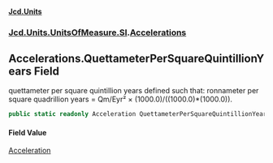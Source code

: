 #### [Jcd.Units](index 'index')
### [Jcd.Units.UnitsOfMeasure.SI](Jcd.Units.UnitsOfMeasure.SI 'Jcd.Units.UnitsOfMeasure.SI').[Accelerations](Accelerations 'Jcd.Units.UnitsOfMeasure.SI.Accelerations')

## Accelerations.QuettameterPerSquareQuintillionYears Field

quettameter per square quintillion years defined such that: ronnameter per square quadrillion years = Qm/Eyr² ×
(1000.0)/((1000.0)*(1000.0)).

```csharp
public static readonly Acceleration QuettameterPerSquareQuintillionYears;
```

#### Field Value
[Acceleration](Acceleration 'Jcd.Units.UnitTypes.Acceleration')